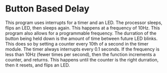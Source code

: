 # Button Based Delay
This program uses interrupts for a timer and an LED. The processor sleeps, flips an LED, then sleeps again.  This happens at a frequency of 10Hz.  This program also allows for a programmable frequency.  The durration of the button being held down is the amount of time between future LED blinks.  This does so by setting a counter every 10th of a second in the timer module.  The timer always interrupts every 0.1 seconds.  If the frequency is less than 10Hz (fewer times per second), then the function increments a counter, and returns.  This happens until the counter is the right durration, then it resets, and flips an LED.
